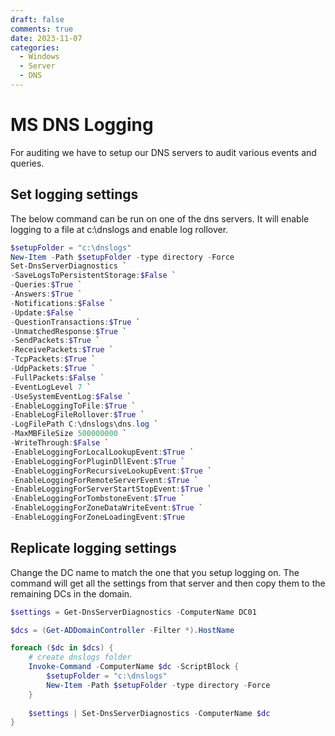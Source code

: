 ```yaml
---
draft: false
comments: true
date: 2023-11-07
categories:
  - Windows
  - Server
  - DNS
---
```



# MS DNS Logging
For auditing we have to setup our DNS servers to audit various events and queries. 

## Set logging settings
The below command can be run on one of the dns servers. It will enable logging to a file at c:\dnslogs and enable log rollover.
```powershell
$setupFolder = "c:\dnslogs"
New-Item -Path $setupFolder -type directory -Force
Set-DnsServerDiagnostics `
-SaveLogsToPersistentStorage:$False `
-Queries:$True `
-Answers:$True `
-Notifications:$False `
-Update:$False `
-QuestionTransactions:$True `
-UnmatchedResponse:$True `
-SendPackets:$True `
-ReceivePackets:$True `
-TcpPackets:$True `
-UdpPackets:$True `
-FullPackets:$False `
-EventLogLevel 7 `
-UseSystemEventLog:$False `
-EnableLoggingToFile:$True `
-EnableLogFileRollover:$True `
-LogFilePath C:\dnslogs\dns.log `
-MaxMBFileSize 500000000 `
-WriteThrough:$False `
-EnableLoggingForLocalLookupEvent:$True `
-EnableLoggingForPluginDllEvent:$True `
-EnableLoggingForRecursiveLookupEvent:$True `
-EnableLoggingForRemoteServerEvent:$True `
-EnableLoggingForServerStartStopEvent:$True `
-EnableLoggingForTombstoneEvent:$True `
-EnableLoggingForZoneDataWriteEvent:$True `
-EnableLoggingForZoneLoadingEvent:$True
```

## Replicate logging settings
Change the DC name to match the one that you setup logging on. The command will get all the settings from that server and then copy them to the remaining DCs in the domain.
```powershell
$settings = Get-DnsServerDiagnostics -ComputerName DC01

$dcs = (Get-ADDomainController -Filter *).HostName

foreach ($dc in $dcs) {
    # create dnslogs folder
    Invoke-Command -ComputerName $dc -ScriptBlock { 
        $setupFolder = "c:\dnslogs"
        New-Item -Path $setupFolder -type directory -Force
    }
    
    $settings | Set-DnsServerDiagnostics -ComputerName $dc
}
```
